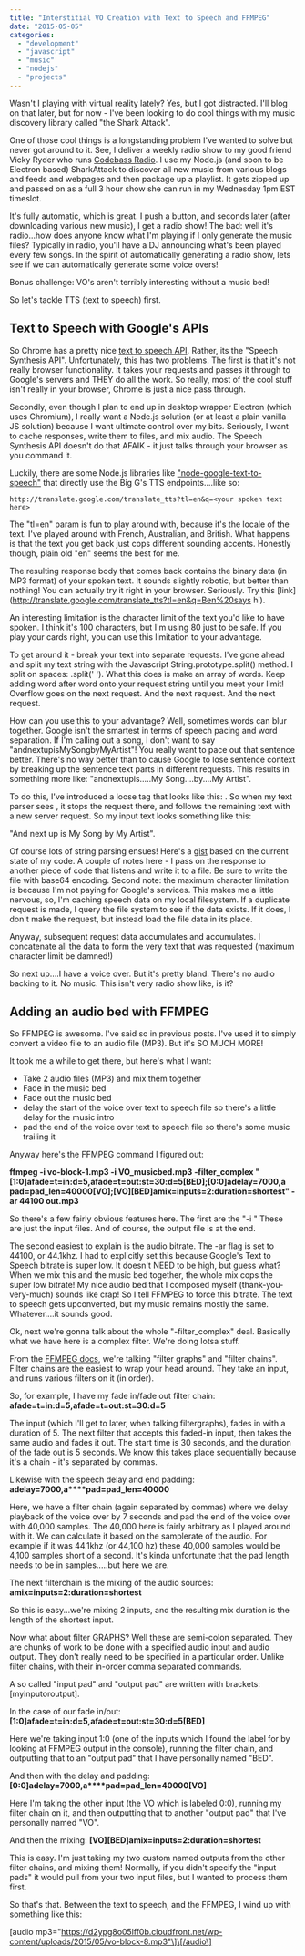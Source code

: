 ```yaml
---
title: "Interstitial VO Creation with Text to Speech and FFMPEG"
date: "2015-05-05"
categories:
  - "development"
  - "javascript"
  - "music"
  - "nodejs"
  - "projects"
---
```


Wasn't I playing with virtual reality lately? Yes, but I got distracted. I'll blog on that later, but for now - I've been looking to do cool things with my music discovery library called "the Shark Attack".

One of those cool things is a longstanding problem I've wanted to solve but never got around to it. See, I deliver a weekly radio show to my good friend Vicky Ryder who runs [Codebass Radio](http://codebassradio.net/). I use my Node.js (and soon to be Electron based) SharkAttack to discover all new music from various blogs and feeds and webpages and then package up a playlist. It gets zipped up and passed on as a full 3 hour show she can run in my Wednesday 1pm EST timeslot.

It's fully automatic, which is great. I push a button, and seconds later (after downloading various new music), I get a radio show! The bad: well it's radio...how does anyone know what I'm playing if I only generate the music files? Typically in radio, you'll have a DJ announcing what's been played every few songs. In the spirit of automatically generating a radio show, lets see if we can automatically generate some voice overs!

Bonus challenge: VO's aren't terribly interesting without a music bed!

So let's tackle TTS (text to speech) first.

## Text to Speech with Google's APIs

So Chrome has a pretty nice [text to speech API](http://updates.html5rocks.com/2014/01/Web-apps-that-talk---Introduction-to-the-Speech-Synthesis-API). Rather, its the "Speech Synthesis API". Unfortunately, this has two problems. The first is that it's not really browser functionality. It takes your requests and passes it through to Google's servers and THEY do all the work. So really, most of the cool stuff isn't really in your browser, Chrome is just a nice pass through.

Secondly, even though I plan to end up in desktop wrapper Electron (which uses Chromium), I really want a Node.js solution (or at least a plain vanilla JS solution) because I want ultimate control over my bits. Seriously, I want to cache responses, write them to files, and mix audio. The Speech Synthesis API doesn't do that AFAIK - it just talks through your browser as you command it.

Luckily, there are some Node.js libraries like ["node-google-text-to-speech"](https://www.npmjs.com/package/node-google-text-to-speech) that directly use the Big G's TTS endpoints....like so:

```
http://translate.google.com/translate_tts?tl=en&q=<your spoken text here>
```

The "tl=en" param is fun to play around with, because it's the locale of the text. I've played around with French, Australian, and British. What happens is that the text you get back just cops different sounding accents. Honestly though, plain old "en" seems the best for me.

The resulting response body that comes back contains the binary data (in MP3 format) of your spoken text. It sounds slightly robotic, but better than nothing! You can actually try it right in your browser. Seriously. Try this [link](http://translate.google.com/translate_tts?tl=en&q=Ben%20says hi).

An interesting limitation is the character limit of the text you'd like to have spoken. I think it's 100 characters, but I'm using 80 just to be safe. If you play your cards right, you can use this limitation to your advantage.

To get around it - break your text into separate requests. I've gone ahead and split my text string with the Javascript String.prototype.split() method. I split on spaces: .split(' '). What this does is make an array of words. Keep adding word after word onto your request string until you meet your limit! Overflow goes on the next request. And the next request. And the next request.

How can you use this to your advantage? Well, sometimes words can blur together. Google isn't the smartest in terms of speech pacing and word separation. If I'm calling out a song, I don't want to say "andnextupisMySongbyMyArtist"! You really want to pace out that sentence better. There's no way better than to cause Google to lose sentence context by breaking up the sentence text parts in different requests. This results in something more like: "andnextupis.....My Song....by....My Artist".

To do this, I've introduced a loose tag that looks like this: <speechbreak>. So when my text parser sees <speechbreak>, it stops the request there, and follows the remaining text with a new server request. So my input text looks something like this:

"And next up is <speechbreak> My Song <speechbreak> by <speechbreak> My Artist".

Of course lots of string parsing ensues! Here's a [gist](https://gist.github.com/bengfarrell/1bc05577bf32e19492dd) based on the current state of my code. A couple of notes here - I pass on the response to another piece of code that listens and write it to a file. Be sure to write the file with base64 encoding. Second note: the maximum character limitation is because I'm not paying for Google's services. This makes me a little nervous, so, I'm caching speech data on my local filesystem. If a duplicate request is made, I query the file system to see if the data exists. If it does, I don't make the request, but instead load the file data in its place.

Anyway, subsequent request data accumulates and accumulates. I concatenate all the data to form the very text that was requested (maximum character limit be damned!)

So next up....I have a voice over. But it's pretty bland. There's no audio backing to it. No music. This isn't very radio show like, is it?

## Adding an audio bed with FFMPEG

So FFMPEG is awesome. I've said so in previous posts. I've used it to simply convert a video file to an audio file (MP3). But it's SO MUCH MORE!

It took me a while to get there, but here's what I want:

- Take 2 audio files (MP3) and mix them together
- Fade in the music bed
- Fade out the music bed
- delay the start of the voice over text to speech file so there's a little delay for the music intro
- pad the end of the voice over text to speech file so there's some music trailing it

Anyway here's the FFMPEG command I figured out:

**ffmpeg -i vo-block-1.mp3 -i VO\_musicbed.mp3 -filter\_complex "\[1:0\]afade=t=in:d=5,afade=t=out:st=30:d=5\[BED\];\[0:0\]adelay=7000,a** **pad=pad\_len=40000\[VO\];\[VO\]\[BED\]amix=inputs=2:duration=shortest" -ar 44100 out.mp3**

So there's a few fairly obvious features here. The first are the "-i <file>" These are just the input files. And of course, the output file is at the end.

The second easiest to explain is the audio bitrate. The -ar flag is set to 44100, or 44.1khz. I had to explicitly set this because Google's Text to Speech bitrate is super low. It doesn't NEED to be high, but guess what? When we mix this and the music bed together, the whole mix cops the super low bitrate! My nice audio bed that I composed myself (thank-you-very-much) sounds like crap! So I tell FFMPEG to force this bitrate. The text to speech gets upconverted, but my music remains mostly the same. Whatever....it sounds good.

Ok, next we're gonna talk about the whole "-filter\_complex" deal. Basically what we have here is a complex filter. We're doing lotsa stuff.

From the [FFMPEG docs](https://www.ffmpeg.org/ffmpeg.html), we're talking "filter graphs" and "filter chains". Filter chains are the easiest to wrap your head around. They take an input, and runs various filters on it (in order).

So, for example, I have my fade in/fade out filter chain:
**afade=t=in:d=5,afade=t=out:st=30:d=5**

The input (which I'll get to later, when talking filtergraphs), fades in with a duration of 5. The next filter that accepts this faded-in input, then takes the same audio and fades it out. The start time is 30 seconds, and the duration of the fade out is 5 seconds. We know this takes place sequentially because it's a chain - it's separated by commas.

Likewise with the speech delay and end padding:
**adelay=7000,a****pad=pad\_len=40000**

Here, we have a filter chain (again separated by commas) where we delay playback of the voice over by 7 seconds and pad the end of the voice over with 40,000 samples. The 40,000 here is fairly arbitrary as I played around with it. We can calculate it based on the samplerate of the audio. For example if it was 44.1khz (or 44,100 hz) these 40,000 samples would be 4,100 samples short of a second. It's kinda unfortunate that the pad length needs to be in samples.....but here we are.

The next filterchain is the mixing of the audio sources:
**amix=inputs=2:duration=shortest**

So this is easy...we're mixing 2 inputs, and the resulting mix duration is the length of the shortest input.

Now what about filter GRAPHS? Well these are semi-colon separated. They are chunks of work to be done with a specified audio input and audio output. They don't really need to be specified in a particular order. Unlike filter chains, with their in-order comma separated commands.

A so called "input pad" and "output pad" are written with brackets: \[myinputoroutput\].

In the case of our fade in/out:
**\[1:0\]afade=t=in:d=5,afade=t=out:st=30:d=5\[BED\]**

Here we're taking input 1:0 (one of the inputs which I found the label for by looking at FFMPEG output in the console), running the filter chain, and outputting that to an "output pad" that I have personally named "BED".

And then with the delay and padding:
**\[0:0\]adelay=7000,a****pad=pad\_len=40000\[VO\]**

Here I'm taking the other input (the VO which is labeled 0:0), running my filter chain on it, and then outputting that to another "output pad" that I've personally named "VO".

And then the mixing:
**\[VO\]\[BED\]amix=inputs=2:duration=shortest**

This is easy. I'm just taking my two custom named outputs from the other filter chains, and mixing them! Normally, if you didn't specify the "input pads" it would pull from your two input files, but I wanted to process them first.

So that's that. Between the text to speech, and the FFMPEG, I wind up with something like this:

\[audio mp3="https://d2ypg8o05lff0b.cloudfront.net/wp-content/uploads/2015/05/vo-block-8.mp3"\]\[/audio\]
